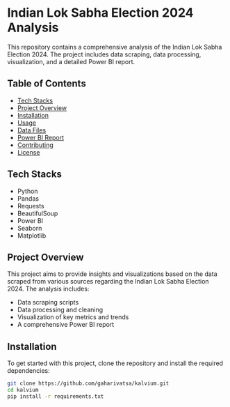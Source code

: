 # Indian Lok Sabha Election 2024 Analysis

This repository contains a comprehensive analysis of the Indian Lok Sabha Election 2024. The project includes data scraping, data processing, visualization, and a detailed Power BI report.

## Table of Contents

- [Tech Stacks](#tech-stacks)
- [Project Overview](#project-overview)
- [Installation](#installation)
- [Usage](#usage)
- [Data Files](#data-files)
- [Power BI Report](#power-bi-report)
- [Contributing](#contributing)
- [License](#license)

## Tech Stacks

- Python
- Pandas
- Requests
- BeautifulSoup
- Power BI
- Seaborn
- Matplotlib

## Project Overview

This project aims to provide insights and visualizations based on the data scraped from various sources regarding the Indian Lok Sabha Election 2024. The analysis includes:

- Data scraping scripts
- Data processing and cleaning
- Visualization of key metrics and trends
- A comprehensive Power BI report

## Installation

To get started with this project, clone the repository and install the required dependencies:

```bash
git clone https://github.com/gaharivatsa/kalvium.git
cd kalvium
pip install -r requirements.txt
